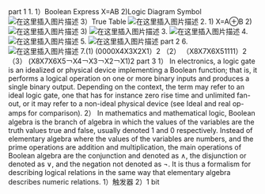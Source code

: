 part 1
1.
1）Boolean Express
X=AB
2)Logic Diagram Symbol
![在这里插入图片描述](https://img-blog.csdn.net/20181020191637135?watermark/2/text/aHR0cHM6Ly9ibG9nLmNzZG4ubmV0L0JhYm9vbjUxMw==/font/5a6L5L2T/fontsize/400/fill/I0JBQkFCMA==/dissolve/70)
3）True Table
![在这里插入图片描述](https://img-blog.csdn.net/20181020191838768?watermark/2/text/aHR0cHM6Ly9ibG9nLmNzZG4ubmV0L0JhYm9vbjUxMw==/font/5a6L5L2T/fontsize/400/fill/I0JBQkFCMA==/dissolve/70)
2. 
1)
X=A⊕B
2)
![在这里插入图片描述](https://img-blog.csdn.net/20181020192241236?watermark/2/text/aHR0cHM6Ly9ibG9nLmNzZG4ubmV0L0JhYm9vbjUxMw==/font/5a6L5L2T/fontsize/400/fill/I0JBQkFCMA==/dissolve/70)
3)
![在这里插入图片描述](https://img-blog.csdn.net/20181020192257785?watermark/2/text/aHR0cHM6Ly9ibG9nLmNzZG4ubmV0L0JhYm9vbjUxMw==/font/5a6L5L2T/fontsize/400/fill/I0JBQkFCMA==/dissolve/70)
3.
![在这里插入图片描述](https://img-blog.csdn.net/20181020194319755?watermark/2/text/aHR0cHM6Ly9ibG9nLmNzZG4ubmV0L0JhYm9vbjUxMw==/font/5a6L5L2T/fontsize/400/fill/I0JBQkFCMA==/dissolve/70)
4.
![在这里插入图片描述](https://img-blog.csdn.net/2018102019454344?watermark/2/text/aHR0cHM6Ly9ibG9nLmNzZG4ubmV0L0JhYm9vbjUxMw==/font/5a6L5L2T/fontsize/400/fill/I0JBQkFCMA==/dissolve/70)
5.
![在这里插入图片描述](https://img-blog.csdn.net/20181020194609805?watermark/2/text/aHR0cHM6Ly9ibG9nLmNzZG4ubmV0L0JhYm9vbjUxMw==/font/5a6L5L2T/fontsize/400/fill/I0JBQkFCMA==/dissolve/70)
part 2
6.![在这里插入图片描述](https://img-blog.csdn.net/2018102019590629?watermark/2/text/aHR0cHM6Ly9ibG9nLmNzZG4ubmV0L0JhYm9vbjUxMw==/font/5a6L5L2T/fontsize/400/fill/I0JBQkFCMA==/dissolve/70)
7.(1)
(0000X4X3X2X1）2
（2）
（X8X7X6X51111）2
（3）
  (X8X7X6X5￢X4￢X3￢X2￢X1)2
  part 3
  1）
  In electronics, a logic gate is an idealized or physical device implementing a Boolean function; that is, it performs a logical operation on one or more binary inputs and produces a single binary output. Depending on the context, the term may refer to an ideal logic gate, one that has for instance zero rise time and unlimited fan-out, or it may refer to a non-ideal physical device (see Ideal and real op-amps for comparison).
  2）
In mathematics and mathematical logic, Boolean algebra is the branch of algebra in which the values of the variables are the truth values true and false, usually denoted 1 and 0 respectively. Instead of elementary algebra where the values of the variables are numbers, and the prime operations are addition and multiplication, the main operations of Boolean algebra are the conjunction and denoted as ∧, the disjunction or denoted as ∨, and the negation not denoted as ¬. It is thus a formalism for describing logical relations in the same way that elementary algebra describes numeric relations.
1）触发器
2）1 bit
